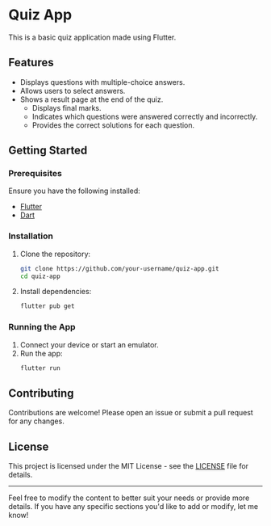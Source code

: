 
# Quiz App

This is a basic quiz application made using Flutter.

## Features

- Displays questions with multiple-choice answers.
- Allows users to select answers.
- Shows a result page at the end of the quiz.
  - Displays final marks.
  - Indicates which questions were answered correctly and incorrectly.
  - Provides the correct solutions for each question.

## Getting Started

### Prerequisites

Ensure you have the following installed:
- [Flutter](https://flutter.dev/docs/get-started/install)
- [Dart](https://dart.dev/get-dart)

### Installation

1. Clone the repository:
    ```bash
    git clone https://github.com/your-username/quiz-app.git
    cd quiz-app
    ```

2. Install dependencies:
    ```bash
    flutter pub get
    ```

### Running the App

1. Connect your device or start an emulator.
2. Run the app:
    ```bash
    flutter run
    ```

## Contributing

Contributions are welcome! Please open an issue or submit a pull request for any changes.

## License

This project is licensed under the MIT License - see the [LICENSE](LICENSE) file for details.

---

Feel free to modify the content to better suit your needs or provide more details. If you have any specific sections you'd like to add or modify, let me know!
